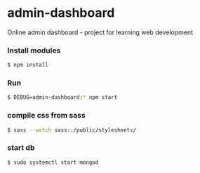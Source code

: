 # admin-dashboard
Online admin dashboard - project for learning web development

### Install modules
```sh
$ npm install
```

### Run
```sh
$ DEBUG=admin-dashboard:* npm start
```
### compile css from sass
```sh
$ sass --watch sass:./public/stylesheets/
```
### start db
```sh
$ sudo systemctl start mongod
```